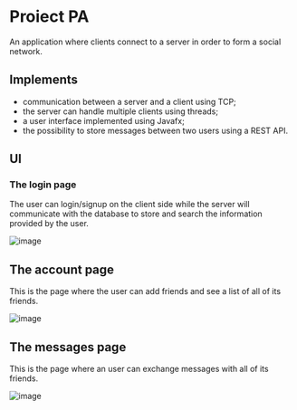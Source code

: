 # Proiect PA
An application where clients connect to a server in order to form a social network.
## Implements
* communication between a server and a client using TCP;
* the server can handle multiple clients using threads;
* a user interface implemented using Javafx;
* the possibility to store messages between two users using a REST API.

## UI 

### The login page
The user can login/signup on the client side while the server will communicate with the database to store and search the information provided by the user.

![image](https://user-images.githubusercontent.com/67517427/173108049-4f023a39-fea6-4465-ade0-e2872e6e6eee.png)

## The account page
This is the page where the user can add friends and see a list of all of its friends.

![image](https://user-images.githubusercontent.com/67517427/173108818-3345cd8e-57be-453e-bb9e-e7982dca38bf.png)

## The messages page
This is the page where an user can exchange messages with all of its friends.

![image](https://user-images.githubusercontent.com/67517427/173111551-bd994528-9924-49b5-8a12-d9868c9762ba.png)

